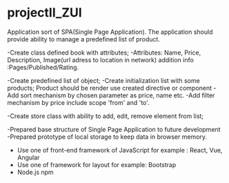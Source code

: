 # projectII_ZUI
Application sort of SPA(Single Page Application). The application should provide ability to manage a predefined list of product.

<!-- @@@@@@@@@@@@@@@@ TODO list @@@@@@@@@@@@@@@ -->

<!-- Books Task -->
-Create class defined book with attributes; 
-Attributes: Name, Price, Description, Image(url adress to location in network) addition info :Pages/Published/Rating.

<!-- List task -->
-Create predefined list of object;
-Create initialization list with some products; Product should be render use created directive or component
-Add sort mechanism by chosen parameter as price, name etc.
-Add filter mechanism by price include scope 'from' and 'to'.

<!-- Store Task -->
-Create store class with ability to add, edit, remove element from list;


<!-- @@@@@@@@@@@@@@@@ DONE list @@@@@@@@@@@@@@@ -->
-Prepared base structure of Single Page Application to future development
-Prepared prototype of  local storage to keep data in browser memory.


<!-- Technical Specifications -->
- Use one of front-end framework of JavaScript for example : React, Vue, Angular
- Use one of framework for layout  for example: Bootstrap
- Node.js npm

